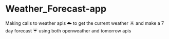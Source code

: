 # Weather_Forecast-app
Making calls to weather apis :cloud:  to get the current weather  :sunny: and make a 7 day forecast :umbrella: using both openweather and tomorrow apis
